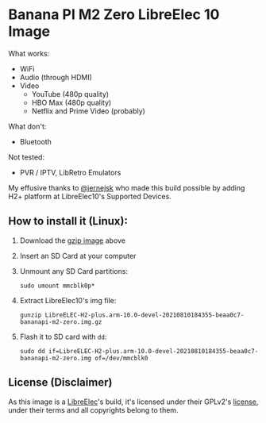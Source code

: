 # Banana PI M2 Zero LibreElec 10 Image

What works:

- WiFi
- Audio (through HDMI)
- Video
  - YouTube (480p quality)
  - HBO Max (480p quality)
  - Netflix and Prime Video (probably)

What don't:

- Bluetooth

Not tested:

- PVR / IPTV, LibRetro Emulators

My effusive thanks to [@jernejsk](https://github.com/jernejsk) who made this build possible by adding H2+ platform at LibreElec10's Supported Devices.

## How to install it (Linux):

1. Download the [gzip image](https://github.com/DiegoAscanio/bananapi-m2-zero-libreelec-10/raw/main/LibreELEC-H2-plus.arm-10.0-devel-20210810184355-beaa0c7-bananapi-m2-zero.img.gz) above
2. Insert an SD Card at your computer
3. Unmount any SD Card partitions:

    `sudo umount mmcblk0p*`
    
4. Extract LibreElec10's img file:

    `gunzip LibreELEC-H2-plus.arm-10.0-devel-20210810184355-beaa0c7-bananapi-m2-zero.img.gz`

5. Flash it to SD card with `dd`:

    `sudo dd if=LibreELEC-H2-plus.arm-10.0-devel-20210810184355-beaa0c7-bananapi-m2-zero.img of=/dev/mmcblk0`

## License (Disclaimer)

As this image is a [LibreElec](https://github.com/LibreELEC)'s build, it's licensed under their GPLv2's [license](https://github.com/LibreELEC/LibreELEC.tv/tree/master/licenses), under their terms and all copyrights belong to them.
